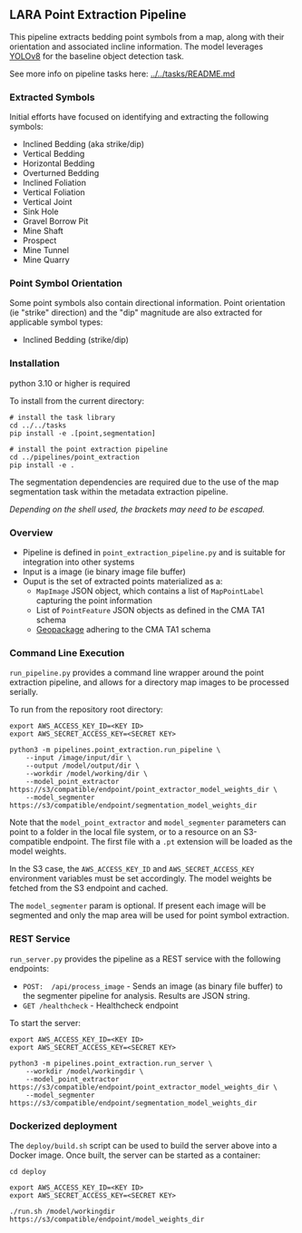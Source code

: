 
## LARA Point Extraction Pipeline


This pipeline extracts bedding point symbols from a map, along with their orientation and associated incline information. The model leverages [YOLOv8](https://github.com/ultralytics/ultralytics) for the baseline object detection task.

See more info on pipeline tasks here: [../../tasks/README.md](../../tasks/README.md)

### Extracted Symbols

Initial efforts have focused on identifying and extracting the following symbols:
* Inclined Bedding (aka strike/dip)
* Vertical Bedding
* Horizontal Bedding
* Overturned Bedding
* Inclined Foliation
* Vertical Foliation
* Vertical Joint
* Sink Hole
* Gravel Borrow Pit
* Mine Shaft
* Prospect
* Mine Tunnel
* Mine Quarry

### Point Symbol Orientation
Some point symbols also contain directional information.
Point orientation (ie "strike" direction) and the "dip" magnitude are also extracted for applicable symbol types:
* Inclined Bedding (strike/dip)


### Installation

python 3.10 or higher is required

To install from the current directory:
```
# install the task library
cd ../../tasks
pip install -e .[point,segmentation]

# install the point extraction pipeline
cd ../pipelines/point_extraction
pip install -e .
```

The segmentation dependencies are required due to the use of the map segmentation task within the metadata extraction pipeline.

*Depending on the shell used, the brackets may need to be escaped.*

### Overview ###

* Pipeline is defined in `point_extraction_pipeline.py` and is suitable for integration into other systems
* Input is a image (ie binary image file buffer)
* Ouput is the set of extracted points materialized as a:
  * `MapImage` JSON object, which contains a list of `MapPointLabel` capturing the point information
  * List of `PointFeature` JSON objects as defined in the CMA TA1 schema
  * [Geopackage](geopackage.org) adhering to the CMA TA1 schema

### Command Line Execution ###
`run_pipeline.py` provides a command line wrapper around the point extraction pipeline, and allows for a directory map images to be processed serially.

To run from the repository root directory:
```
export AWS_ACCESS_KEY_ID=<KEY ID>
export AWS_SECRET_ACCESS_KEY=<SECRET KEY>

python3 -m pipelines.point_extraction.run_pipeline \
    --input /image/input/dir \
    --output /model/output/dir \
    --workdir /model/working/dir \
    --model_point_extractor https://s3/compatible/endpoint/point_extractor_model_weights_dir \
    --model_segmenter https://s3/compatible/endpoint/segmentation_model_weights_dir
```

Note that the `model_point_extractor` and `model_segmenter` parameters can point to a folder in the local file system, or to a resource on an S3-compatible endpoint.  The first file with a `.pt` extension will be loaded as the model weights.

In the S3 case, the `AWS_ACCESS_KEY_ID` and `AWS_SECRET_ACCESS_KEY` environment variables must be set accordingly.  The model weights be fetched from the S3 endpoint and cached.

The `model_segmenter` param is optional. If present each image will be segmented and only the map area will be used for point symbol extraction.

### REST Service ###
`run_server.py` provides the pipeline as a REST service with the following endpoints:
* ```POST:  /api/process_image``` - Sends an image (as binary file buffer) to the segmenter pipeline for analysis. Results are JSON string.
* ```GET /healthcheck``` - Healthcheck endpoint

To start the server:
```
export AWS_ACCESS_KEY_ID=<KEY ID>
export AWS_SECRET_ACCESS_KEY=<SECRET KEY>

python3 -m pipelines.point_extraction.run_server \
    --workdir /model/workingdir \
    --model_point_extractor https://s3/compatible/endpoint/point_extractor_model_weights_dir \
    --model_segmenter https://s3/compatible/endpoint/segmentation_model_weights_dir
```

### Dockerized deployment
The `deploy/build.sh` script can be used to build the server above into a Docker image.  Once built, the server can be started as a container:

```
cd deploy

export AWS_ACCESS_KEY_ID=<KEY ID>
export AWS_SECRET_ACCESS_KEY=<SECRET KEY>

./run.sh /model/workingdir https://s3/compatible/endpoint/model_weights_dir
```


